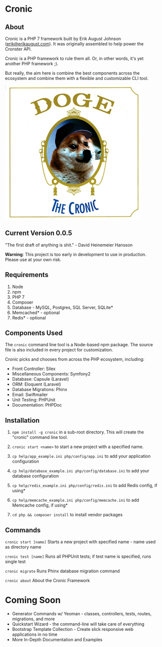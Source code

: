 # Cronic

## About

Cronic is a PHP 7 framework built by Erik August Johnson (<erik@erikaugust.com>). 
It was originally assembled to help power the Cronster API.

Cronic is a PHP framework to rule them all. Or, in other words, it's yet another PHP framework ;).

But really, the aim here is combine the best components across the ecosystem and combine them with a flexible and customizable CLI tool. 

![Cronic](https://github.com/ErikAugust/cronic/blob/master/cronic.jpg)

## Current Version 0.0.5

"The first draft of anything is shit." - David Heinemeier Hansson

**Warning**: This project is too early in development to use in production. 
Please use at your own risk.


## Requirements

1. Node
2. npm
3. PHP 7
4. Composer
5. Database - MySQL, Postgres, SQL Server, SQLite*
6. Memcached* - optional
7. Redis* - optional

## Components Used

The `cronic` command line tool is a Node-based npm package. 
The source file is also included in every project for customization.

Cronic picks and chooses from across the PHP ecosystem, including:

- Front Controller: Silex
- Miscellaneous Components: Symfony2
- Database: Capsule (Laravel)
- ORM: Eloquent (Laravel)
- Database Migrations: Phinx
- Email: Swiftmailer
- Unit Testing: PHPUnit
- Documentation: PHPDoc

## Installation

1. ```npm install -g cronic``` in a sub-root directory. This will create the "cronic" command line tool.
 
2. ```cronic start <name>``` to start a new project with a specified name.

3. ```cp help/app_example.ini php/config/app.ini``` to add your application configuration

4. ```cp help/database_example.ini php/config/database.ini``` to add your database configuration

5. ```cp help/redis_example.ini php/config/redis.ini``` to add Redis config, if using*

6. ```cp help/memcache_example.ini php/config/memcache.ini``` to add Memcache config, if using*

7. ```cd php && composer install``` to install vendor packages


## Commands

```cronic start [name]```
Starts a new project with specified name - name used as directory name

```cronic test [name]```
Runs all PHPUnit tests; if test name is specified, runs single test

```cronic migrate```
Runs Phinx database migration command

```cronic about```
About the Cronic Framework

# Coming Soon

- Generator Commands w/ Yeoman - classes, controllers, tests, routes, migrations, and more
- Quickstart Wizard - the command-line will take care of everything
- Bootstrap Template Collection - Create slick responsive web applications in no time
- More In-Depth Documentation and Examples
